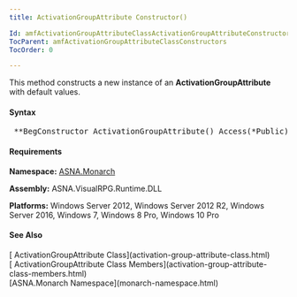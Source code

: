 ```yaml
---
title: ActivationGroupAttribute Constructor()

Id: amfActivationGroupAttributeClassActivationGroupAttributeConstructor1
TocParent: amfActivationGroupAttributeClassConstructors
TocOrder: 0

---
```


This method constructs a new instance of an **ActivationGroupAttribute** with default values.

#### Syntax
<pre class="syntax">
 **BegConstructor ActivationGroupAttribute() Access(*Public)**       </pre>

 <!-- start -->

#### Requirements
**Namespace:** [ASNA.Monarch](monarch-namespace.html)

**Assembly:** ASNA.VisualRPG.Runtime.DLL

**Platforms:** Windows Server 2012, Windows Server 2012 R2, Windows Server 2016, Windows 7, Windows 8 Pro, Windows 10 Pro
<!-- end -->

#### See Also
<dl><dt>
        [
        ActivationGroupAttribute Class](activation-group-attribute-class.html)
       </dt><dt>
        [
        ActivationGroupAttribute Class Members](activation-group-attribute-class-members.html)
        </dt><dt>
        [ASNA.Monarch
        Namespace](monarch-namespace.html)</dt>
</dl>

